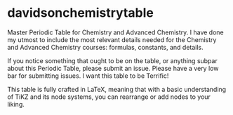 # davidsonchemistrytable
Master Periodic Table for Chemistry and Advanced Chemistry. I have done my utmost to include the most relevant details needed for the Chemistry and Advanced Chemistry courses: formulas, constants, and details.

If you notice something that ought to be on the table, or anything subpar about this Periodic Table, please submit an issue. Please have a very low bar for submitting issues. I want this table to be Terrific!

This table is fully crafted in LaTeX, meaning that with a basic understanding of TiKZ and its node systems, you can rearrange or add nodes to your liking.
